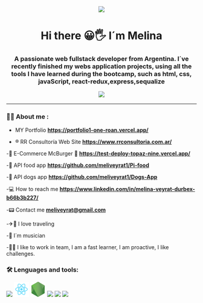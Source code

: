 <div id="header" align="center" backgroundColor="black">
    <img src="https://media.giphy.com/media/hpXdHPfFI5wTABdDx9/giphy.gif" width="400"/>
    <h1 align="center">Hi there 😀🖐 I´m Melina</h1>
    <h3 align="center">A passionate web fullstack developer from Argentina. I´ve recently finished my webs application projects, 
        using all the tools I have learned during the bootcamp, such as html, css, javaScript, react-redux,express,sequalize </h3>
</div>

<div id="header" align="center">
    <img src="https://media.giphy.com/media/brcVXej2X0I8953CVu/giphy.gif" width="200"/>
</div>

---

### 👩‍💻 About me :
- MY Portfolio **https://portfolio1-one-roan.vercel.app/**
 
- ®  RR Consultoría Web Site **https://www.rrconsultoria.com.ar/**

-🚀 E-Commerce McBurger 🍔 **https://test-deploy-topaz-nine.vercel.app/**

-🥪 API food app **https://github.com/meliveyrat1/Pi-food**

-🐶 API dogs app **https://github.com/meliveyrat1/Dogs-App**

-💻 How to reach me **https://www.linkedin.com/in/melina-veyrat-durbex-b66b3b227/**

-📟 Contact me **meliveyrat@gmail.com**

-✈🛫 I love traveling

-🎵 I´m musician

-🙋‍♀️ I like to work in team, I am a fast learner, I am proactive, I like challenges.

<div  align="left">
  <h3>🛠 Lenguages and tools:</h3> 
  <div>
    <img src="https://www.nicepng.com/png/detail/34-345908_html-css-icon-png.png" width="110"/>
    <img src="https://raw.githubusercontent.com/github/explore/80688e429a7d4ef2fca1e82350fe8e3517d3494d/topics/react/react.png" width="40"/>
    <img src="https://raw.githubusercontent.com/github/explore/80688e429a7d4ef2fca1e82350fe8e3517d3494d/topics/nodejs/nodejs.png" width="40"/>
    <img src="https://cdn.icon-icons.com/icons2/2415/PNG/512/postgresql_plain_wordmark_logo_icon_146390.png" width="40"/>
    <img src="https://1000marcas.net/wp-content/uploads/2020/02/GitHub-Simbolo.jpg" width="60"/>
    <img src="https://cdn.icon-icons.com/icons2/2415/PNG/512/express_original_wordmark_logo_icon_146528.png" width="60"/>
    
  </div>
</div>
